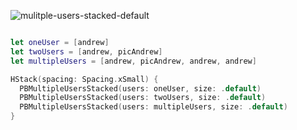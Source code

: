 ![mulitple-users-stacked-default](https://github.com/powerhome/playbook/assets/92755007/180e1275-3eb6-4b28-b1ef-bdde45ab3c2e)

```swift

let oneUser = [andrew]
let twoUsers = [andrew, picAndrew]
let multipleUsers = [andrew, picAndrew, andrew, andrew]

HStack(spacing: Spacing.xSmall) {
  PBMultipleUsersStacked(users: oneUser, size: .default)
  PBMultipleUsersStacked(users: twoUsers, size: .default)
  PBMultipleUsersStacked(users: multipleUsers, size: .default)
}

```

